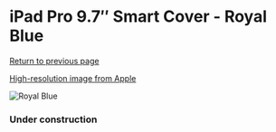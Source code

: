 # iPad Pro 9.7″ Smart Cover - Royal Blue

[Return to previous page](/ipad_pro97)

[High-resolution image from Apple](https://store.storeimages.cdn-apple.com/8756/as-images.apple.com/is/MM2G2?wid=4500&hei=4500&fmt=png)

<div style="width: 384px"><img src="/everyphone/MM2G2.png" alt="Royal Blue"></div>

### Under construction

